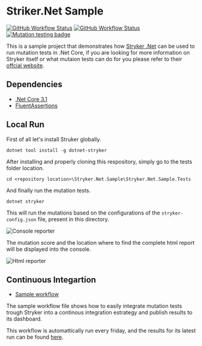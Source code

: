 # Striker.Net Sample

[![GitHub Workflow Status](https://img.shields.io/github/workflow/status/raschmitt/stryker-net-sample/.NET%20Core%20-%20Build%20&%20Test?label=Build%20%26%20Test&style=flat-square)](https://github.com/raschmitt/stryker-net-sample/actions?query=workflow%3A%22.NET+Core+-+Build+%26+Test%22)
[![GitHub Workflow Status](https://img.shields.io/github/workflow/status/raschmitt/stryker-net-sample/Mutation%20Tests?label=Mutation%20tests&style=flat-square)](https://dashboard.stryker-mutator.io/reports/github.com/raschmitt/stryker-net-sample/master)
[![Mutation testing badge](https://img.shields.io/endpoint?style=flat-square&url=https%3A%2F%2Fbadge-api.stryker-mutator.io%2Fgithub.com%2Fraschmitt%2Fstryker-net-sample%2Fmaster)](https://dashboard.stryker-mutator.io/reports/github.com/raschmitt/stryker-net-sample/master)

This is a sample project that demonstrates how [Stryker .Net](https://github.com/stryker-mutator/stryker-net) can be used to run mutation tests in .Net Core, if you are looking for more information on Stryker itself or what mutaion tests can do for you please refer to their [offcial website](https://stryker-mutator.io/).

## Dependencies 

- [.Net Core 3.1](https://devblogs.microsoft.com/dotnet/announcing-net-core-3-1/)
- [FluentAssertions](https://fluentassertions.com/)

## Local Run

First of all let's install Struker globally.

`dotnet tool install -g dotnet-stryker`

After installing and properly cloning this respository, simply go to the tests folder location. 

`cd <repository location>\Stryker.Net.Sample\Stryker.Net.Sample.Tests`

And finally run the mutation tests.

`dotnet stryker`

This will run the mutations based on the configurations of the `stryker-config.json` file, present in this directory. 

![Console reporter](https://i.imgur.com/CpCurCL.png "Console reporter")

The mutation score and the location where to find the complete html report will be displayed into the console.

![Html reporter](https://i.imgur.com/Aid3MFi.png "Html reporter")

## Continuous Integartion

- [Sample workflow](https://github.com/raschmitt/stryker-net-sample/blob/master/.github/workflows/mutation-tests.yml)

The sample workflow file shows how to easily integrate mutation tests trough Stryker into a continous integration estrategy and publish results to its dashboard.

This workflow is automattically run every friday, and the results for its latest run can be found [here](https://dashboard.stryker-mutator.io/reports/github.com/raschmitt/stryker-net-sample/master).
